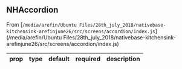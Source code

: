 
## NHAccordion

From [`/media/arefin/Ubuntu Files/28th_july_2018/nativebase-kitchensink-arefinjune26/src/screens/accordion/index.js`](/media/arefin/Ubuntu Files/28th_july_2018/nativebase-kitchensink-arefinjune26/src/screens/accordion/index.js)



prop | type | default | required | description
---- | :----: | :-------: | :--------: | -----------




